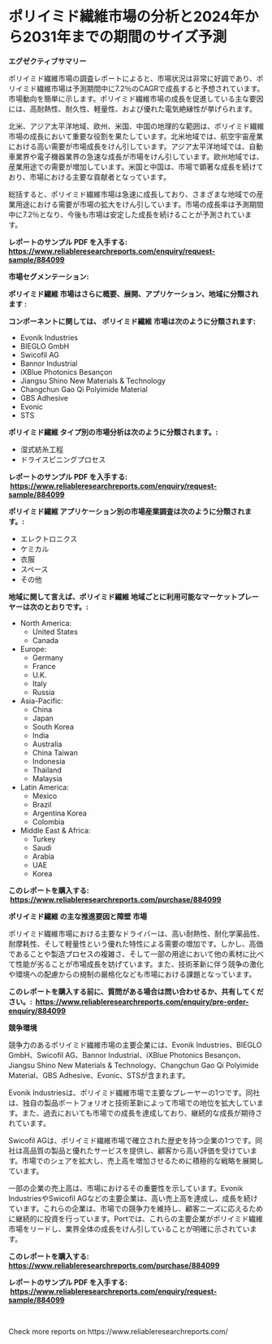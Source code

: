 <p><h1>ポリイミド繊維市場の分析と2024年から2031年までの期間のサイズ予測</h1></p><p><strong>エグゼクティブサマリー</strong></p>
<p><p>ポリイミド繊維市場の調査レポートによると、市場状況は非常に好調であり、ポリイミド繊維市場は予測期間中に7.2％のCAGRで成長すると予想されています。市場動向を簡単に示します。ポリイミド繊維市場の成長を促進している主な要因には、高耐熱性、耐久性、軽量性、および優れた電気絶縁性が挙げられます。</p><p>北米、アジア太平洋地域、欧州、米国、中国の地理的な範囲は、ポリイミド繊維市場の成長において重要な役割を果たしています。北米地域では、航空宇宙産業における高い需要が市場成長をけん引しています。アジア太平洋地域では、自動車業界や電子機器業界の急速な成長が市場をけん引しています。欧州地域では、産業用途での需要が増加しています。米国と中国は、市場で顕著な成長を続けており、市場における主要な貢献者となっています。</p><p>総括すると、ポリイミド繊維市場は急速に成長しており、さまざまな地域での産業用途における需要が市場の拡大をけん引しています。市場の成長率は予測期間中に7.2％となり、今後も市場は安定した成長を続けることが予測されています。</p></p>
<p><strong>レポートのサンプル PDF を入手する: <a href="https://www.reliableresearchreports.com/enquiry/request-sample/884099">https://www.reliableresearchreports.com/enquiry/request-sample/884099</a></strong></p>
<p><strong>市場セグメンテーション:</strong></p>
<p><strong> ポリイミド繊維 市場はさらに概要、展開、アプリケーション、地域に分類されます :</strong></p>
<p><strong>コンポーネントに関しては、 ポリイミド繊維 市場は次のように分類されます: &nbsp;</strong></p>
<p><ul><li>Evonik Industries</li><li>BIEGLO GmbH</li><li>Swicofil AG</li><li>Bannor Industrial</li><li>iXBlue Photonics Besançon</li><li>Jiangsu Shino New Materials & Technology</li><li>Changchun Gao Qi Polyimide Material</li><li>GBS Adhesive</li><li>Evonic</li><li>STS</li></ul></p>
<p><strong> ポリイミド繊維 タイプ別の市場分析は次のように分類されます。:</strong></p>
<p><ul><li>湿式紡糸工程</li><li>ドライスピニングプロセス</li></ul></p>
<p><strong>レポートのサンプル PDF を入手する: &nbsp;<a href="https://www.reliableresearchreports.com/enquiry/request-sample/884099">https://www.reliableresearchreports.com/enquiry/request-sample/884099</a></strong></p>
<p><strong> ポリイミド繊維 アプリケーション別の市場産業調査は次のように分類されます。:</strong></p>
<p><ul><li>エレクトロニクス</li><li>ケミカル</li><li>衣服</li><li>スペース</li><li>その他</li></ul></p>
<p><strong>地域に関して言えば、ポリイミド繊維 地域ごとに利用可能なマーケットプレーヤーは次のとおりです。:</strong></p>
<p><ul>
    <li>
        North America:
        <ul>
            <li>United States</li>
            <li>Canada</li>
        </ul>
    </li>
    <li>
        Europe:
        <ul>
            <li>Germany</li>
            <li>France</li>
            <li>U.K.</li>
            <li>Italy</li>
            <li>Russia</li>
        </ul>
    </li>
    <li>
        Asia-Pacific:
        <ul>
            <li>China</li>
            <li>Japan</li>
            <li>South Korea</li>
            <li>India</li>
            <li>Australia</li>
            <li>China Taiwan</li>
            <li>Indonesia</li>
            <li>Thailand</li>
            <li>Malaysia</li>
        </ul>
    </li>
    <li>
        Latin America:
        <ul>
            <li>Mexico</li>
            <li>Brazil</li>
            <li>Argentina Korea</li>
            <li>Colombia</li>
        </ul>
    </li>
    <li>
        Middle East & Africa:
        <ul>
            <li>Turkey</li>
            <li>Saudi</li>
            <li>Arabia</li>
            <li>UAE</li>
            <li>Korea</li>
        </ul>
    </li>
    </ul></p>
<p><strong>このレポートを購入する: &nbsp;<a href="https://www.reliableresearchreports.com/purchase/884099">https://www.reliableresearchreports.com/purchase/884099</a></strong></p>
<p><strong>ポリイミド繊維 の主な推進要因と障壁 市場</strong></p>
<p><p>ポリイミド繊維市場における主要なドライバーは、高い耐熱性、耐化学薬品性、耐摩耗性、そして軽量性という優れた特性による需要の増加です。しかし、高価であることや製造プロセスの複雑さ、そして一部の用途において他の素材に比べて性能が劣ることが市場成長を妨げています。また、技術革新に伴う競争の激化や環境への配慮からの規制の厳格化なども市場における課題となっています。</p></p>
<p><strong>このレポートを購入する前に、質問がある場合は問い合わせるか、共有してください。:&nbsp; <a href="https://www.reliableresearchreports.com/enquiry/pre-order-enquiry/884099">https://www.reliableresearchreports.com/enquiry/pre-order-enquiry/884099</a></strong></p>
<p><strong>競争環境</strong></p>
<p><p>競争力のあるポリイミド繊維市場の主要企業には、Evonik Industries、BIEGLO GmbH、Swicofil AG、Bannor Industrial、iXBlue Photonics Besançon、Jiangsu Shino New Materials & Technology、Changchun Gao Qi Polyimide Material、GBS Adhesive、Evonic、STSが含まれます。</p><p>Evonik Industriesは、ポリイミド繊維市場で主要なプレーヤーの1つです。同社は、独自の製品ポートフォリオと技術革新によって市場での地位を拡大しています。また、過去においても市場での成長を達成しており、継続的な成長が期待されています。</p><p>Swicofil AGは、ポリイミド繊維市場で確立された歴史を持つ企業の1つです。同社は高品質の製品と優れたサービスを提供し、顧客から高い評価を受けています。市場でのシェアを拡大し、売上高を増加させるために積極的な戦略を展開しています。</p><p>一部の企業の売上高は、市場におけるその重要性を示しています。Evonik IndustriesやSwicofil AGなどの主要企業は、高い売上高を達成し、成長を続けています。これらの企業は、市場での競争力を維持し、顧客ニーズに応えるために継続的に投資を行っています。Portでは、これらの主要企業がポリイミド繊維市場をリードし、業界全体の成長をけん引していることが明確に示されています。</p></p>
<p><strong>このレポートを購入する: &nbsp; <a href="https://www.reliableresearchreports.com/purchase/884099">https://www.reliableresearchreports.com/purchase/884099</a></strong></p>
<p><strong>レポートのサンプル PDF を入手する: &nbsp;<a href="https://www.reliableresearchreports.com/enquiry/request-sample/884099">https://www.reliableresearchreports.com/enquiry/request-sample/884099</a></strong><strong></strong></p>
<p>&nbsp;</p>
<p>Check more reports on https://www.reliableresearchreports.com/</p>
